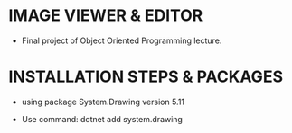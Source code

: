 # IMAGE VIEWER & EDITOR

- Final project of Object Oriented Programming lecture.


# INSTALLATION STEPS & PACKAGES

+ using package System.Drawing version 5.11
- Use command: dotnet add system.drawing
